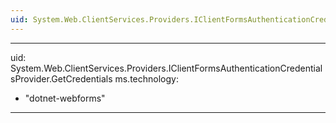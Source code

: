 ```yaml
---
uid: System.Web.ClientServices.Providers.IClientFormsAuthenticationCredentialsProvider
---
```


---
uid: System.Web.ClientServices.Providers.IClientFormsAuthenticationCredentialsProvider.GetCredentials
ms.technology: 
  - "dotnet-webforms"
---
